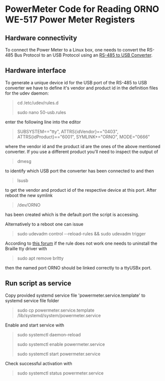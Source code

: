 # PowerMeter Code for Reading ORNO WE-517 Power Meter Registers
## Hardware connectivity
To connect the Power Meter to a Linux box, one needs to convert the RS-485 Bus Protocol to an USB Protocol using an [RS-485 to USB Converter](https://www.amazon.de/gp/product/B083169369/ref=ppx_yo_dt_b_asin_title_o01_s00?ie=UTF8&psc=1).
## Hardware interface
To generate a unique device id for the USB port of the RS-485 to USB converter we have to define it's vendor and product id in the definition files for the udev daemon:

> cd /etc/udev/rules.d
>
> sudo nano 50-usb.rules

enter the following line into the editor

> SUBSYSTEM=="tty", ATTRS{idVendor}=="0403", ATTRS{idProduct}=="6001", SYMLINK+="ORNO", MODE="0666"

where the vendor id and the product id are the ones of the above mentioned converter. If you use a different product you'll need to inspect the output of

> dmesg

to identify which USB port the converter has been connected to and then

> lsusb

to get the vendor and product id of the respective device at this port.
After reboot the new symlink

> /dev/ORNO

has been created which is the default port the script is accessing.

Alternatively to a reboot one can issue

> sudo udevadm control --reload-rules && sudo udevadm trigger

According to [this forum](https://forum.ubuntuusers.de/topic/problem-mit-usb-seriell-wandler-geloest/) if the rule does not work one needs to uninstall the Braille tty driver with

> sudo apt remove brltty

then the named port ORNO should be linked correctly to a ttyUSBx port.

## Run script as service

Copy provided systemd service file 'powermeter.service.template' to systemd service file folder

> sudo cp powermeter.service.template /lib/systemd/system/powermeter.service

Enable and start service with

> sudo systemctl daemon-reload
> 
> sudo systemctl enable powermeter.service
>
> sudo systemctl start powermeter.service

Check successful activation with

> sudo systemctl status powermeter.service

